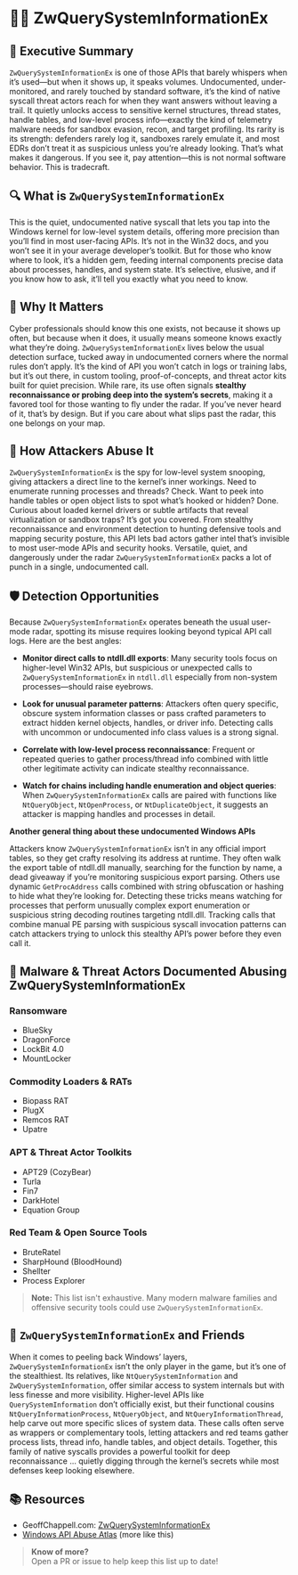 # 🕵️‍♂️ ZwQuerySystemInformationEx

## 🚀 Executive Summary
`ZwQuerySystemInformationEx` is one of those APIs that barely whispers when it’s used—but when it shows up, it speaks volumes. Undocumented, under-monitored, and rarely touched by standard software, it’s the kind of native syscall threat actors reach for when they want answers without leaving a trail. It quietly unlocks access to sensitive kernel structures, thread states, handle tables, and low-level process info—exactly the kind of telemetry malware needs for sandbox evasion, recon, and target profiling. Its rarity is its strength: defenders rarely log it, sandboxes rarely emulate it, and most EDRs don’t treat it as suspicious unless you’re already looking. That’s what makes it dangerous. If you see it, pay attention—this is not normal software behavior. This is tradecraft.

## 🔍 What is `ZwQuerySystemInformationEx` 
This is the quiet, undocumented native syscall that lets you tap into the Windows kernel for low-level system details, offering more precision than you’ll find in most user-facing APIs. It’s not in the Win32 docs, and you won’t see it in your average developer’s toolkit. But for those who know where to look, it’s a hidden gem, feeding internal components precise data about processes, handles, and system state. It’s selective, elusive, and if you know how to ask, it’ll tell you exactly what you need to know.

## 🚩 Why It Matters
Cyber professionals should know this one exists, not because it shows up often, but because when it does, it usually means someone knows exactly what they’re doing. `ZwQuerySystemInformationEx` lives below the usual detection surface, tucked away in undocumented corners where the normal rules don’t apply. It’s the kind of API you won’t catch in logs or training labs, but it’s out there, in custom tooling, proof-of-concepts, and threat actor kits built for quiet precision. While rare, its use often signals **stealthy reconnaissance or probing deep into the system’s secrets**, making it a favored tool for those wanting to fly under the radar. If you’ve never heard of it, that’s by design. But if you care about what slips past the radar, this one belongs on your map.

## 🧬 How Attackers Abuse It
`ZwQuerySystemInformationEx` is the spy for low-level system snooping, giving attackers a direct line to the kernel’s inner workings. Need to enumerate running processes and threads? Check. Want to peek into handle tables or open object lists to spot what’s hooked or hidden? Done. Curious about loaded kernel drivers or subtle artifacts that reveal virtualization or sandbox traps? It’s got you covered. From stealthy reconnaissance and environment detection to hunting defensive tools and mapping security posture, this API lets bad actors gather intel that’s invisible to most user-mode APIs and security hooks. Versatile, quiet, and dangerously under the radar `ZwQuerySystemInformationEx` packs a lot of punch in a single, undocumented call.

## 🛡️ Detection Opportunities
Because `ZwQuerySystemInformationEx` operates beneath the usual user-mode radar, spotting its misuse requires looking beyond typical API call logs. Here are the best angles:

 - **Monitor direct calls to ntdll.dll exports**: Many security tools focus on higher-level Win32 APIs, but suspicious or unexpected calls to `ZwQuerySystemInformationEx` in `ntdll.dll` especially from non-system processes—should raise eyebrows.

 - **Look for unusual parameter patterns**: Attackers often query specific, obscure system information classes or pass crafted parameters to extract hidden kernel objects, handles, or driver info. Detecting calls with uncommon or undocumented info class values is a strong signal.

 - **Correlate with low-level process reconnaissance**: Frequent or repeated queries to gather process/thread info combined with little other legitimate activity can indicate stealthy reconnaissance.

 - **Watch for chains including handle enumeration and object queries**: When `ZwQuerySystemInformationEx` calls are paired with functions like `NtQueryObject`, `NtOpenProcess`, or `NtDuplicateObject`, it suggests an attacker is mapping handles and processes in detail.

**Another general thing about these undocumented Windows APIs**

Attackers know `ZwQuerySystemInformationEx` isn’t in any official import tables, so they get crafty resolving its address at runtime. They often walk the export table of ntdll.dll manually, searching for the function by name, a dead giveaway if you’re monitoring suspicious export parsing. Others use dynamic `GetProcAddress` calls combined with string obfuscation or hashing to hide what they’re looking for. Detecting these tricks means watching for processes that perform unusually complex export enumeration or suspicious string decoding routines targeting ntdll.dll. Tracking calls that combine manual PE parsing with suspicious syscall invocation patterns can catch attackers trying to unlock this stealthy API’s power before they even call it.

## 🦠 Malware & Threat Actors Documented Abusing ZwQuerySystemInformationEx

### Ransomware
 - BlueSky
 - DragonForce
 - LockBit 4.0
 - MountLocker

### Commodity Loaders & RATs
 - Biopass RAT
 - PlugX
 - Remcos RAT
 - Upatre

### APT & Threat Actor Toolkits
 - APT29 (CozyBear)
 - Turla
 - Fin7
 - DarkHotel
 - Equation Group

### Red Team & Open Source Tools
 - BruteRatel
 - SharpHound (BloodHound)
 - Shellter 
 - Process Explorer

> **Note:** This list isn't exhaustive. Many modern malware families and offensive security tools could use `ZwQuerySystemInformationEx`.

## 🧵 `ZwQuerySystemInformationEx` and Friends
When it comes to peeling back Windows’ layers, `ZwQuerySystemInformationEx` isn’t the only player in the game, but it’s one of the stealthiest. Its relatives, like `NtQuerySystemInformation` and `ZwQuerySystemInformation`, offer similar access to system internals but with less finesse and more visibility. Higher-level APIs like `QuerySystemInformation` don’t officially exist, but their functional cousins `NtQueryInformationProcess`, `NtQueryObject`, and `NtQueryInformationThread`, help carve out more specific slices of system data. These calls often serve as wrappers or complementary tools, letting attackers and red teams gather process lists, thread info, handle tables, and object details. Together, this family of native syscalls provides a powerful toolkit for deep reconnaissance ... quietly digging through the kernel’s secrets while most defenses keep looking elsewhere.

## 📚 Resources
 - GeoffChappell.com: [ZwQuerySystemInformationEx](https://www.geoffchappell.com/studies/windows/km/ntoskrnl/api/ex/sysinfo/query.htm)
 - [Windows API Abuse Atlas](https://github.com/danafaye/WindowsAPIAbuseAtlas) (more like this)

> **Know of more?**  
> Open a PR or issue to help keep this list up to date!